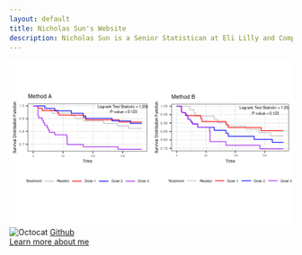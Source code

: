 ```yaml
---
layout: default
title: Nicholas Sun's Website
description: Nicholas Sun is a Senior Statistican at Eli Lilly and Company.
---
```


![KM_Plot](./file/KM_plot.png)<br/>
![Octocat](https://github.githubassets.com/images/icons/emoji/octocat.png)
[Github](https://github.com/nicksun1)<br/>
[Learn more about me](./about/index.md)
